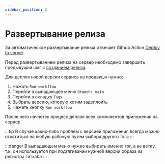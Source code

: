 ```yaml
---
sidebar_position: 2
---
```


# Развертывание релиза

За автоматическое развертывание релиза отвечает Github Action 
[Deploy to server](https://github.com/PriTexX/PhysEdJournal/actions/workflows/deploy.yml).

Перед развертыванием релиза на сервер необходимо завершить предыдущий шаг с [созданием релиза](create-release).

Для деплоя новой версии сервиса на продакшн нужно:
1. Нажать `Run workflow`
2. Перейти в выпадающее меню `Branch: main`
3. Перейти в вкладку `Tags`
4. Выбрать версию, которую хотим задеплоить
5. Нажать кнопку `Run workflow`

После чего начнется процесс деплоя всех компонентов приложения на сервер.

:::tip
В случае каких-либо проблем с версией приложения всегда можно откатиться на любую рабочую путем выбора другого тэга
:::

:::danger
В выпадающем меню нужно выбирать именно тэг, а не ветку, т.к. он используется при подтягивании нужной версии образа из регистра гитхаба
:::